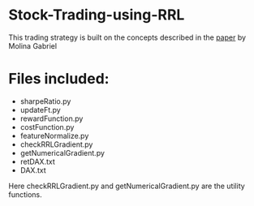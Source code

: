 # Stock-Trading-using-RRL
This trading strategy is built on the concepts described in the [paper](http://cs229.stanford.edu/proj2006/Molina-StockTradingWithRecurrentReinforcementLearning.pdf) by Molina Gabriel

# Files included:
* sharpeRatio.py
* updateFt.py
* rewardFunction.py
* costFunction.py
* featureNormalize.py
* checkRRLGradient.py
* getNumericalGradient.py
* retDAX.txt
* DAX.txt

Here checkRRLGradient.py and getNumericalGradient.py are the utility functions.
